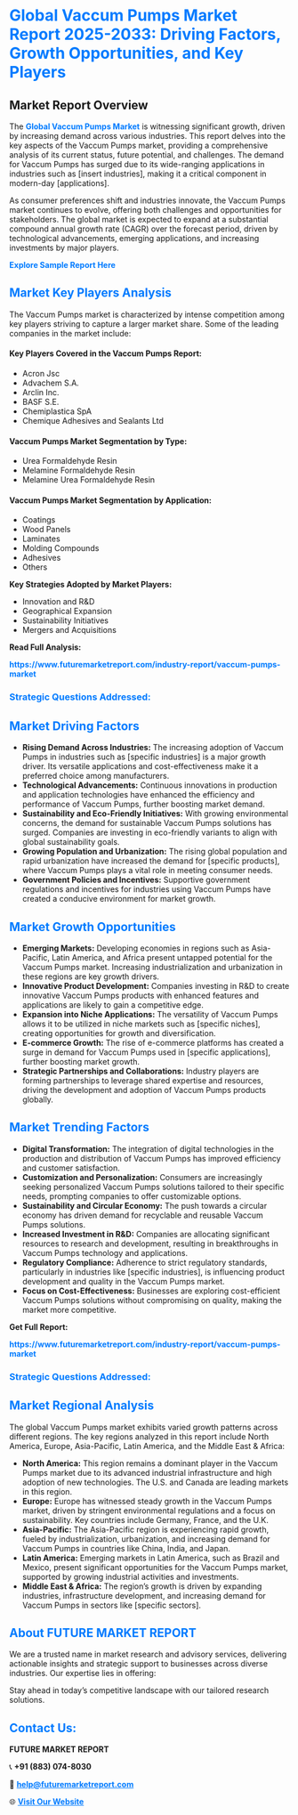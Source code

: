 <h1 style="color: #007BFF;">Global Vaccum Pumps Market Report 2025-2033: Driving Factors, Growth Opportunities, and Key Players</h1>

<section id="overview">
<h2>Market Report Overview</h2>
<p>The <a href="https://www.futuremarketreport.com/industry-report/vaccum-pumps-market" style="color: #007BFF; text-decoration: none;"><strong>Global Vaccum Pumps Market</strong></a> is witnessing significant growth, driven by increasing demand across various industries. This report delves into the key aspects of the Vaccum Pumps market, providing a comprehensive analysis of its current status, future potential, and challenges. The demand for Vaccum Pumps has surged due to its wide-ranging applications in industries such as [insert industries], making it a critical component in modern-day [applications].</p>
<p>As consumer preferences shift and industries innovate, the Vaccum Pumps market continues to evolve, offering both challenges and opportunities for stakeholders. The global market is expected to expand at a substantial compound annual growth rate (CAGR) over the forecast period, driven by technological advancements, emerging applications, and increasing investments by major players.</p>
</section>

<section id="overview">
<p><a href="https://www.futuremarketreport.com/request-sample/reportId=32933" style="color: #007BFF; text-decoration: none;"><strong>Explore Sample Report Here</strong></a></p>
</section>

<section id="key-players">
<h2 style="color: #007BFF;">Market Key Players Analysis</h2>
<p>The Vaccum Pumps market is characterized by intense competition among key players striving to capture a larger market share. Some of the leading companies in the market include:</p>
<h4>Key Players Covered in the Vaccum Pumps Report:</h4>
<ul><li>Acron Jsc</li><li>Advachem S.A.</li><li>Arclin Inc.</li><li>BASF S.E.</li><li>Chemiplastica SpA</li><li>Chemique Adhesives and Sealants Ltd</li></ul>
<h4>Vaccum Pumps Market Segmentation by Type:</h4>
<ul><li>Urea Formaldehyde Resin</li><li>Melamine Formaldehyde Resin</li><li>Melamine Urea Formaldehyde Resin</li></ul>

<h4>Vaccum Pumps Market Segmentation by Application:</h4>
<ul><li>Coatings</li><li>Wood Panels</li><li>Laminates</li><li>Molding Compounds</li><li>Adhesives</li><li>Others</li></ul>
<p><strong>Key Strategies Adopted by Market Players:</strong></p>
<ul>
<li>Innovation and R&D</li>
<li>Geographical Expansion</li>
<li>Sustainability Initiatives</li>
<li>Mergers and Acquisitions</li>
</ul>
</section>

<section>
<p><strong>Read Full Analysis: </strong></p><a href="https://www.futuremarketreport.com/industry-report/vaccum-pumps-market" style="color: #007BFF; text-decoration: none;"><strong>https://www.futuremarketreport.com/industry-report/vaccum-pumps-market</strong></a>
<h3 style="color: #007BFF;">Strategic Questions Addressed:</h3>
</section>

<section id="driving-factors">
<h2 style="color: #007BFF;">Market Driving Factors</h2>
<ul>
<li><strong>Rising Demand Across Industries:</strong> The increasing adoption of Vaccum Pumps in industries such as [specific industries] is a major growth driver. Its versatile applications and cost-effectiveness make it a preferred choice among manufacturers.</li>
<li><strong>Technological Advancements:</strong> Continuous innovations in production and application technologies have enhanced the efficiency and performance of Vaccum Pumps, further boosting market demand.</li>
<li><strong>Sustainability and Eco-Friendly Initiatives:</strong> With growing environmental concerns, the demand for sustainable Vaccum Pumps solutions has surged. Companies are investing in eco-friendly variants to align with global sustainability goals.</li>
<li><strong>Growing Population and Urbanization:</strong> The rising global population and rapid urbanization have increased the demand for [specific products], where Vaccum Pumps plays a vital role in meeting consumer needs.</li>
<li><strong>Government Policies and Incentives:</strong> Supportive government regulations and incentives for industries using Vaccum Pumps have created a conducive environment for market growth.</li>
</ul>
</section>

<section id="growth-opportunities">
<h2 style="color: #007BFF;">Market Growth Opportunities</h2>
<ul>
<li><strong>Emerging Markets:</strong> Developing economies in regions such as Asia-Pacific, Latin America, and Africa present untapped potential for the Vaccum Pumps market. Increasing industrialization and urbanization in these regions are key growth drivers.</li>
<li><strong>Innovative Product Development:</strong> Companies investing in R&D to create innovative Vaccum Pumps products with enhanced features and applications are likely to gain a competitive edge.</li>
<li><strong>Expansion into Niche Applications:</strong> The versatility of Vaccum Pumps allows it to be utilized in niche markets such as [specific niches], creating opportunities for growth and diversification.</li>
<li><strong>E-commerce Growth:</strong> The rise of e-commerce platforms has created a surge in demand for Vaccum Pumps used in [specific applications], further boosting market growth.</li>
<li><strong>Strategic Partnerships and Collaborations:</strong> Industry players are forming partnerships to leverage shared expertise and resources, driving the development and adoption of Vaccum Pumps products globally.</li>
</ul>
</section>

<section id="trending-factors">
<h2 style="color: #007BFF;">Market Trending Factors</h2>
<ul>
<li><strong>Digital Transformation:</strong> The integration of digital technologies in the production and distribution of Vaccum Pumps has improved efficiency and customer satisfaction.</li>
<li><strong>Customization and Personalization:</strong> Consumers are increasingly seeking personalized Vaccum Pumps solutions tailored to their specific needs, prompting companies to offer customizable options.</li>
<li><strong>Sustainability and Circular Economy:</strong> The push towards a circular economy has driven demand for recyclable and reusable Vaccum Pumps solutions.</li>
<li><strong>Increased Investment in R&D:</strong> Companies are allocating significant resources to research and development, resulting in breakthroughs in Vaccum Pumps technology and applications.</li>
<li><strong>Regulatory Compliance:</strong> Adherence to strict regulatory standards, particularly in industries like [specific industries], is influencing product development and quality in the Vaccum Pumps market.</li>
<li><strong>Focus on Cost-Effectiveness:</strong> Businesses are exploring cost-efficient Vaccum Pumps solutions without compromising on quality, making the market more competitive.</li>
</ul>
</section>

<section>
<p><strong>Get Full Report: </strong></p><a href="https://www.futuremarketreport.com/industry-report/vaccum-pumps-market" style="color: #007BFF; text-decoration: none;"><strong>https://www.futuremarketreport.com/industry-report/vaccum-pumps-market</strong></a>
<h3 style="color: #007BFF;">Strategic Questions Addressed:</h3>
</section>


<section id="regional-analysis">
<h2 style="color: #007BFF;">Market Regional Analysis</h2>
<p>The global Vaccum Pumps market exhibits varied growth patterns across different regions. The key regions analyzed in this report include North America, Europe, Asia-Pacific, Latin America, and the Middle East & Africa:</p>
<ul>
<li><strong>North America:</strong> This region remains a dominant player in the Vaccum Pumps market due to its advanced industrial infrastructure and high adoption of new technologies. The U.S. and Canada are leading markets in this region.</li>
<li><strong>Europe:</strong> Europe has witnessed steady growth in the Vaccum Pumps market, driven by stringent environmental regulations and a focus on sustainability. Key countries include Germany, France, and the U.K.</li>
<li><strong>Asia-Pacific:</strong> The Asia-Pacific region is experiencing rapid growth, fueled by industrialization, urbanization, and increasing demand for Vaccum Pumps in countries like China, India, and Japan.</li>
<li><strong>Latin America:</strong> Emerging markets in Latin America, such as Brazil and Mexico, present significant opportunities for the Vaccum Pumps market, supported by growing industrial activities and investments.</li>
<li><strong>Middle East & Africa:</strong> The region’s growth is driven by expanding industries, infrastructure development, and increasing demand for Vaccum Pumps in sectors like [specific sectors].</li>
</ul>
</section>

<footer>
<h2 style="color: #007BFF;">About FUTURE MARKET REPORT</h2>
<p>We are a trusted name in market research and advisory services, delivering actionable insights and strategic support to businesses across diverse industries. Our expertise lies in offering:</p>

<p>Stay ahead in today’s competitive landscape with our tailored research solutions.</p>

<h2 style="color: #007BFF;">Contact Us:</h2>
<p><strong>FUTURE MARKET REPORT</strong></p>
<p>📞 <strong>+91 (883) 074-8030</strong></p>
<p>📧 <strong><a href="mailto:help@futuremarketreport.com" style="color: #007BFF;">help@futuremarketreport.com</a></strong></p>
<p>🌐 <strong><a href="https://www.futuremarketreport.com/" style="color: #007BFF;">Visit Our Website</a></strong></p>
</footer>